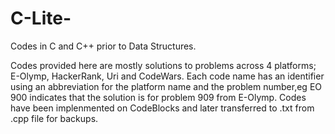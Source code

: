 # C-Lite-
Codes in C and C++ prior to Data Structures.

Codes provided here are mostly solutions to problems across 4 platforms; E-Olymp, HackerRank, Uri and CodeWars.
Each code name has an identifier using an abbreviation for the platform name and the problem number,eg EO 900 indicates
that the solution is for problem 909 from E-Olymp.
Codes have been implenmented on CodeBlocks and later transferred to .txt from .cpp file for backups. 
